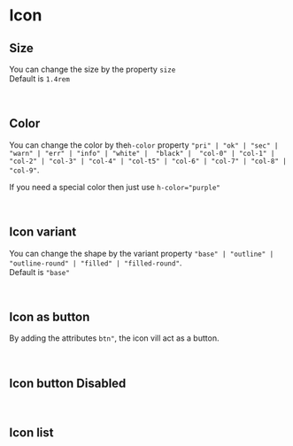 # Icon

## Size

You can change the size by the property `size`<br>
Default is `1.4rem`<br>

<hhl-live-editor title="" htmlCode='
    <template>
    <div h-display="flex" h-gap="1rem">        
        <div h-display="flex" h-flex-direction="column" h-align-items="center"><p>1rem</p><H_icon name="edit" h-font-size="1rem"></H_icon></div> 
        <div h-display="flex" h-flex-direction="column" h-align-items="center"><p>standard</p><H_icon name="edit" ></H_icon></div>
        <div h-display="flex" h-flex-direction="column" h-align-items="center"><p>2rem</p><H_icon name="edit" h-font-size="2rem"></H_icon></div>  
        <div h-display="flex" h-flex-direction="column" h-align-items="center"><p>40px</p><H_icon name="edit" h-font-size="40px"></H_icon></div> 
        <div h-display="flex" h-flex-direction="column" h-align-items="center"><p>style</p><H_icon name="edit" style="font-size: 45px"></H_icon></div>        
    </div>
    </template>
'>
</hhl-live-editor>

<br>

## Color

You can change the color by the`h-color` property `"pri" | "ok" | "sec" | "warn" | "err" | "info" | "white" |  "black" |  "col-0" | "col-1" | "col-2" | "col-3" | "col-4" | "col-t5" | "col-6" | "col-7" | "col-8" | "col-9"`. <br>

If you need a special color then just use `h-color="purple"`

<hhl-live-editor title="" htmlCode='
      <template>
      <div>
      <div h-display="flex" h-gap="1rem">
            <div><p>pri</p><H_icon name="edit" h-color="var(--col-pri)"></H_icon></div>
            <div><p>sec</p><H_icon name="edit" h-color="var(--col-sec)"></H_icon></div>
            <div><p>ok</p><H_icon name="edit" h-color="var(--col-ok)"></H_icon></div>
            <div><p>err</p><H_icon name="edit" h-color="var(--col-err)"></H_icon></div>
            <div><p>warn</p><H_icon name="edit" h-color="var(--col-warn)"></H_icon></div>
            <div><p>info</p><H_icon name="edit" h-color="var(--col-info)"></H_icon></div>
            <div><p>white</p><H_icon name="edit" h-color="white"></H_icon></div>
            <div><p>black</p><H_icon name="edit" h-color="black"></H_icon></div>
            <div><p>txt0</p><H_icon name="edit" h-color="var(--col-0)"></H_icon></div>
            <div><p>txt1</p><H_icon name="edit" h-color="var(--col-1)"></H_icon></div> 
            <div><p>txt2</p><H_icon name="edit" h-color="var(--col-2)"></H_icon></div>
            <div><p>txt3</p><H_icon name="edit" h-color="var(--col-3)"></H_icon></div>
            <div><p>txt4</p><H_icon name="edit" h-color="var(--col-4)"></H_icon></div>
            <div><p>txt5</p><H_icon name="edit" h-color="var(--col-5)"></H_icon></div>
            <div><p>txt6</p><H_icon name="edit" h-color="var(--col-6)"></H_icon></div>
            <div><p>txt7</p><H_icon name="edit" h-color="var(--col-7)"></H_icon></div>
            <div><p>txt8</p><H_icon name="edit" h-color="var(--col-8)"></H_icon></div>
            <div><p>txt9</p><H_icon name="edit" h-color="var(--col-9)"></H_icon></div>
            <div><p>purple</p><H_icon name="edit" h-color="purple"></H_icon></div>             
      </div>
            <div h-display="flex" h-gap="1rem" h-margin-top="1rem">
            <div><p>pri</p><H_icon name="edit" h-color="var(--col-pri)" variant="outline-round"></H_icon></div>
            <div><p>sec</p><H_icon name="edit" h-color="var(--col-sec)" variant="outline-round"></H_icon></div>
            <div><p>ok</p><H_icon name="edit" h-color="var(--col-ok)" variant="outline-round"></H_icon></div>
            <div><p>err</p><H_icon name="edit" h-color="var(--col-err)" variant="outline-round"></H_icon></div>
            <div><p>warn</p><H_icon name="edit" h-color="var(--col-warn)" variant="outline-round"></H_icon></div>
            <div><p>info</p><H_icon name="edit" h-color="var(--col-info)" variant="outline-round"></H_icon></div>
            <div><p>white</p><H_icon name="edit" h-color="white" variant="outline-round"></H_icon></div>
            <div><p>black</p><H_icon name="edit" h-color="black" variant="outline-round"></H_icon></div>
            <div><p>txt0</p><H_icon name="edit" h-color="var(--col-0)" variant="outline-round"></H_icon></div>
            <div><p>txt1</p><H_icon name="edit" h-color="var(--col-1)" variant="outline-round"></H_icon></div> 
            <div><p>txt2</p><H_icon name="edit" h-color="var(--col-2)" variant="outline-round"></H_icon></div>
            <div><p>txt3</p><H_icon name="edit" h-color="var(--col-3)" variant="outline-round"></H_icon></div>
            <div><p>txt4</p><H_icon name="edit" h-color="var(--col-4)" variant="outline-round"></H_icon></div>
            <div><p>txt5</p><H_icon name="edit" h-color="var(--col-5)" variant="outline-round"></H_icon></div>
            <div><p>txt6</p><H_icon name="edit" h-color="var(--col-6)" variant="outline-round"></H_icon></div>
            <div><p>txt7</p><H_icon name="edit" h-color="var(--col-7)" variant="outline-round"></H_icon></div>
            <div><p>txt8</p><H_icon name="edit" h-color="var(--col-8)" variant="outline-round"></H_icon></div>
            <div><p>txt9</p><H_icon name="edit" h-color="var(--col-9)" variant="outline-round"></H_icon></div>
            <div><p>purple</p><H_icon name="edit" h-color="purple" variant="outline-round"></H_icon></div>             
      </div>
            <div h-display="flex" h-gap="1rem" h-margin-top="1rem">
            <div><p>pri</p><H_icon name="edit" h-color="var(--col-pri)" variant="filled-round"></H_icon></div>
            <div><p>sec</p><H_icon name="edit" h-color="var(--col-sec)" variant="filled-round"></H_icon></div>
            <div><p>ok</p><H_icon name="edit" h-color="var(--col-ok)" variant="filled-round"></H_icon></div>
            <div><p>err</p><H_icon name="edit" h-color="var(--col-err)" variant="filled-round"></H_icon></div>
            <div><p>warn</p><H_icon name="edit" h-color="var(--col-warn)" variant="filled-round"></H_icon></div>
            <div><p>info</p><H_icon name="edit" h-color="var(--col-info)" variant="filled-round"></H_icon></div>
            <div><p>white</p><H_icon name="edit" h-color="white" variant="filled-round"></H_icon></div>
            <div><p>black</p><H_icon name="edit" h-color="black" variant="filled-round"></H_icon></div>
            <div><p>txt0</p><H_icon name="edit" h-color="var(--col-0)" variant="filled-round"></H_icon></div>
            <div><p>txt1</p><H_icon name="edit" h-color="var(--col-1)" variant="filled-round"></H_icon></div>
            <div><p>txt2</p><H_icon name="edit" h-color="var(--col-2)" variant="filled-round"></H_icon></div>
            <div><p>txt3</p><H_icon name="edit" h-color="var(--col-3)" variant="filled-round"></H_icon></div>
            <div><p>txt4</p><H_icon name="edit" h-color="var(--col-4)" variant="filled-round"></H_icon></div>
            <div><p>txt5</p><H_icon name="edit" h-color="var(--col-5)" variant="filled-round"></H_icon></div> 
            <div><p>txt6</p><H_icon name="edit" h-color="var(--col-6)" variant="filled-round"></H_icon></div> 
            <div><p>txt7</p><H_icon name="edit" h-color="var(--col-7)" variant="filled-round"></H_icon></div>
            <div><p>txt8</p><H_icon name="edit" h-color="var(--col-8)" variant="filled-round"></H_icon></div>
            <div><p>txt9</p><H_icon name="edit" h-color="var(--col-9)" variant="filled-round"></H_icon></div>
            <div><p>purple</p><H_icon name="edit" h-color="purple" variant="filled-round"></H_icon></div>             
      </div>
      </div>
      </template>
'>
</hhl-live-editor>
<br>

## Icon variant

You can change the shape by the variant property `"base" | "outline" | "outline-round" | "filled" | "filled-round"`. <br>
Default is `"base"`

<hhl-live-editor title="" htmlCode='
      <template>
      <div h-display="flex" h-gap="1rem">
        <div h-display="flex" h-flex-direction="column" h-align-items="center"><p>base</p><H_icon name="edit" variant="base"></H_icon></div>
        <div h-display="flex" h-flex-direction="column" h-align-items="center"><p>outline</p><H_icon name="edit" variant="outline"></H_icon></div>
        <div h-display="flex" h-flex-direction="column" h-align-items="center"><p>outline-round</p><H_icon name="edit" variant="outline-round"></H_icon></div>
        <div h-display="flex" h-flex-direction="column" h-align-items="center"><p>filled</p><H_icon name="edit" variant="filled"></H_icon></div>
        <div h-display="flex" h-flex-direction="column" h-align-items="center"><p>filled-round</p><H_icon name="edit" variant="filled-round"></H_icon></div>
      </div>
      </template>
'>
</hhl-live-editor>

<br>

## Icon as button

By adding the attributes `btn"`, the icon vill act as a button.<br>

<hhl-live-editor title="" htmlCode='
    <template>
     <div h-display="flex" h-gap="1rem">
        <div h-display="flex" h-flex-direction="column" h-align-items="center"><p>base</p><H_icon name="edit" btn></H_icon></div>
        <div h-display="flex" h-flex-direction="column" h-align-items="center"><p>outline</p><H_icon name="edit" btn variant="outline"></H_icon></div>
        <div h-display="flex" h-flex-direction="column" h-align-items="center"><p>outline-round</p><H_icon name="edit" outline btn variant="outline-round"></H_icon></div>
        <div h-display="flex" h-flex-direction="column" h-align-items="center"><p>filled</p><H_icon name="edit" btn variant="filled"></H_icon></div>
        <div h-display="flex" h-flex-direction="column" h-align-items="center"><p>filled-round</p><H_icon name="edit" btn variant="filled-round"></H_icon></div>
    </div>
    </template>
'>
</hhl-live-editor>

<br>

## Icon button Disabled

<hhl-live-editor title="" htmlCode='
 <template>
     <div h-display="flex" h-gap="1rem">
        <div h-display="flex" h-flex-direction="column" h-align-items="center"><p>outline</p><H_icon name="edit" outline btn disabled></H_icon></div>
        <div h-display="flex" h-flex-direction="column" h-align-items="center"><p>round false</p><H_icon name="edit" outline :round="false" btn disabled></H_icon></div>
        <div h-display="flex" h-flex-direction="column" h-align-items="center"><p>outline filled</p><H_icon name="edit" outline filled btn disabled></H_icon></div>
        <div h-display="flex" h-flex-direction="column" h-align-items="center"><p>round false filled</p><H_icon name="edit" outline :round="false" filled btn disabled></H_icon></div>
    </div>
    </template>
'>
</hhl-live-editor>

<br>

## Icon list

<ico-list/>
<br>
<br>
